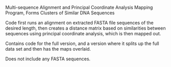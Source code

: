 Multi-sequence Alignment and Principal Coordinate Analysis Mapping Program, Forms Clusters of Similar DNA Sequences

Code first runs an alignment on extracted FASTA file sequences of the desired length, then creates a distance matrix based on similarities between sequences using principal coordinate analysis, which is then mapped out.

Contains code for the full version, and a version where it splits up the full data set and then has the maps overlaid.

Does not include any FASTA sequences.
